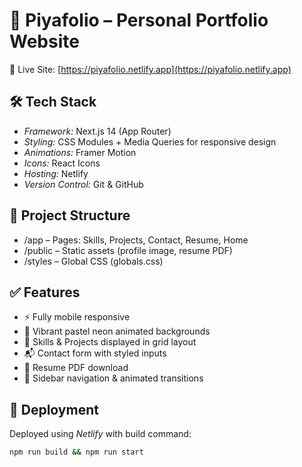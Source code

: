 # 💫 Piyafolio – Personal Portfolio Website

🚀 Live Site: [https://piyafolio.netlify.app](https://piyafolio.netlify.app)

## 🛠 Tech Stack

- *Framework:* Next.js 14 (App Router)
- *Styling:* CSS Modules + Media Queries for responsive design
- *Animations:* Framer Motion
- *Icons:* React Icons
- *Hosting:* Netlify
- *Version Control:* Git & GitHub

## 📁 Project Structure

- /app – Pages: Skills, Projects, Contact, Resume, Home
- /public – Static assets (profile image, resume PDF)
- /styles – Global CSS (globals.css)

## ✅ Features

- ⚡ Fully mobile responsive
- 🎨 Vibrant pastel neon animated backgrounds
- 🧠 Skills & Projects displayed in grid layout
- 📬 Contact form with styled inputs
- 📄 Resume PDF download
- 🧭 Sidebar navigation & animated transitions

## 📌 Deployment

Deployed using *Netlify* with build command:  
```bash
npm run build && npm run start
